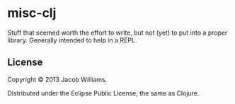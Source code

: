 # misc-clj

Stuff that seemed worth the effort to write, but not (yet) to put into a proper library. Generally
intended to help in a REPL.

## License

Copyright © 2013 Jacob Williams.

Distributed under the Eclipse Public License, the same as Clojure.
